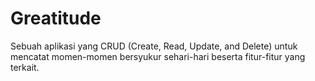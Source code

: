 # Greatitude
Sebuah aplikasi yang CRUD (Create, Read, Update, and Delete) untuk mencatat momen-momen bersyukur sehari-hari beserta fitur-fitur yang terkait.
